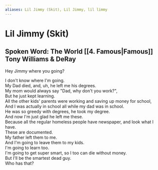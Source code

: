 ```yaml
---
aliases: Lil Jimmy (Skit), Lil Jimmy, lil limmy
---
```


# Lil Jimmy (Skit)

## Spoken Word: The World [[4. Famous|Famous]] Tony Williams & DeRay

 Hey Jimmy where you going?

I don't know where I'm going.  
My Dad died, and, uh, he left me his degrees.  
My mom would always say "Dad, why don't you work?",  
But he just kept learning.  
All the other kids' parents were working and saving up money for school,  
And I was actually in school all while my dad was in school.  
He was so greedy with degrees, he took my degree.  
And now I'm just glad he left me these.  
Because all the regular homeless people have newspaper, and look what I have.  
These are documented.  
My father left them to me.  
And I'm going to leave them to my kids.  
I'm going to learn too.  
I'm going to get super smart, so I too can die without money.  
But I'll be the smartest dead guy.  
Who has that?
